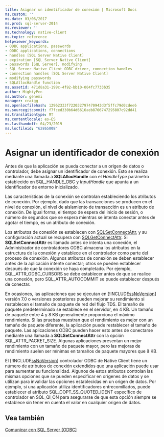 ```yaml
---
title: Asignar un identificador de conexión | Microsoft Docs
ms.custom: ''
ms.date: 03/06/2017
ms.prod: sql-server-2014
ms.reviewer: ''
ms.technology: native-client
ms.topic: reference
helpviewer_keywords:
- ODBC applications, passwords
- ODBC applications, connections
- handles [SQL Server Native Client]
- expiration [SQL Server Native Client]
- passwords [SQL Server], modifying
- SQL Server Native Client ODBC driver, connection handles
- connection handles [SQL Server Native Client]
- modifying passwords
- SQLAllocHandle function
ms.assetid: 471d8a31-199c-4f92-bb10-004fc7733b35
author: MightyPen
ms.author: genemi
manager: craigg
ms.openlocfilehash: 12962333f722032797470943d3f5ffc79d0cdee6
ms.sourcegitcommit: f7fced330b64d6616aeb8766747295807c92dd41
ms.translationtype: MT
ms.contentlocale: es-ES
ms.lasthandoff: 04/23/2019
ms.locfileid: "62865008"
---
```

# <a name="allocating-a-connection-handle"></a>Asignar un identificador de conexión
  Antes de que la aplicación se pueda conectar a un origen de datos o controlador, debe asignar un identificador de conexión. Esto se realiza mediante una llamada a **SQLAllocHandle** con el *HandleType* parámetro establecido en SQL_HANDLE_DBC y *InputHandle* que apunta a un identificador de entorno inicializado.  
  
 Las características de la conexión se controlan estableciendo los atributos de conexión. Por ejemplo, dado que las transacciones se producen en el nivel de conexión, el nivel de aislamiento de transacción es un atributo de conexión. De igual forma, el tiempo de espera del inicio de sesión, o número de segundos que se espera mientras se intenta conectar antes de agotar el tiempo, es un atributo de conexión.  
  
 Los atributos de conexión se establecen con [SQLSetConnectAttr](../native-client-odbc-api/sqlsetconnectattr.md), y su configuración actual se recupera con [SQLGetConnectAttr](../native-client-odbc-api/sqlgetconnectattr.md). Si **SQLSetConnectAttr** es llamado antes de intenta una conexión, el Administrador de controladores ODBC almacena los atributos en la estructura de la conexión y establece en el controlador como parte del proceso de conexión. Algunos atributos de conexión se deben establecer antes de la aplicación intente conectar; otros se pueden establecer después de que la conexión se haya completado. Por ejemplo, SQL_ATTR_ODBC_CURSORS se debe establecer antes de que se realice una conexión, pero SQL_ATTR_AUTOCOMMIT se puede establecer después de conectar.  
  
 En ocasiones, las aplicaciones que se ejecutan en [!INCLUDE[ssNoVersion](../../includes/ssnoversion-md.md)] versión 7.0 o versiones posteriores pueden mejorar su rendimiento si restablecen el tamaño de paquete de red del flujo TDS. El tamaño de paquete predeterminado se establece en el servidor, en 4 KB. Un tamaño de paquete entre 4 y 8 KB generalmente proporciona el máximo rendimiento. Si las pruebas muestran que el rendimiento es mejor con un tamaño de paquete diferente, la aplicación puede restablecer el tamaño de paquete. Las aplicaciones ODBC pueden hacer esto antes de conectarse mediante una llamada a **SQLSetConnectAttr** con la opción SQL_ATTR_PACKET_SIZE. Algunas aplicaciones presentan un mejor rendimiento con un tamaño de paquete mayor, pero las mejoras de rendimiento suelen ser mínimas en tamaños de paquete mayores que 8 KB.  
  
 El [!INCLUDE[ssNoVersion](../../includes/ssnoversion-md.md)] controlador ODBC de Native Client tiene un número de atributos de conexión extendidos que una aplicación puede usar para aumentar su funcionalidad. Algunos de estos atributos controlan las mismas opciones que se pueden especificar en orígenes de datos y se utilizan para invalidar las opciones establecidas en un origen de datos. Por ejemplo, si una aplicación utiliza identificadores entrecomillados, puede establecer el atributo SQL_COPT_SS_QUOTED_IDENT específico de controlador en SQL_QI_ON para asegurarse de que esta opción siempre se establece sin tener en cuenta el valor en cualquier origen de datos.  
  
## <a name="see-also"></a>Vea también  
 [Comunicar con SQL Server &#40;ODBC&#41;](communicating-with-sql-server-odbc.md)  
  
  
